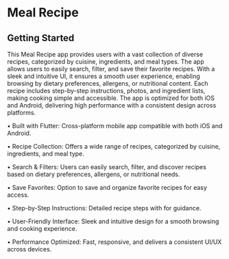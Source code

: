 # Meal Recipe

## Getting Started

<p> This Meal Recipe app provides users with a vast collection of diverse recipes, categorized by cuisine, ingredients, and meal types. The app allows users to easily search, filter, and save their favorite recipes. With a sleek and intuitive UI, it ensures a smooth user experience, enabling browsing by dietary preferences, allergens, or nutritional content. Each recipe includes step-by-step instructions, photos, and ingredient lists, making cooking simple and accessible. The app is optimized for both iOS and Android, delivering high performance with a consistent design across platforms.</p>

  <p>•	Built with Flutter: Cross-platform mobile app compatible with both iOS and Android.</p>
	<p>•	Recipe Collection: Offers a wide range of recipes, categorized by cuisine, ingredients, and meal type.</p>
	<p>•	Search & Filters: Users can easily search, filter, and discover recipes based on dietary preferences, allergens, or nutritional needs.</p>
	<p>•	Save Favorites: Option to save and organize favorite recipes for easy access.</p>
	<p>•	Step-by-Step Instructions: Detailed recipe steps with for guidance.</p>
	<p>•	User-Friendly Interface: Sleek and intuitive design for a smooth browsing and cooking experience.</p>
	<p>•	Performance Optimized: Fast, responsive, and delivers a consistent UI/UX across devices.</p>


